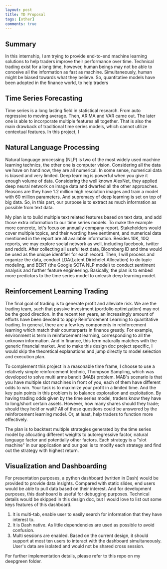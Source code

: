 ```yaml
---
layout: post
title: TD Proposal
tags: [other]
comments: true
---
```



## Summary

In this internship, I am trying to provide end-to-end machine learning solutions to help traders improve their performance over time. Technical trading exist for a long time, however, human beings may not be able to conceive all the information as fast as machine. Simultaneously, human might be biased towards what they believe. So, quantitative models have been adopted in the finance world, to help traders

## Time Series Forecasting
Time series is a long lasting field in statistical research. From auto regressive to moving average. Then, ARIMA and VAR came out. The later one is able to incorporate multiple features all together. That is also the main drawback of traditional time series models, which cannot utilize contextual features. In this project, I  

## Natural Language Processing
Natural language processing (NLP) is two of the most widely used machine learning technics, the other one is computer vision. Considering all the data we have on hand now, they are all numerical. In some sense, numerical data is biased and very limited. Deep learning is powerful when you give it enough volume of data. Considering the well known AlexNet, they applied deep neural network on image data and dwarfed all the other approaches. Reasons are they have 1.2 million high resolution images and train a model with 60 million parameters. And supremacy of deep learning is set on top of big data. So, in this part, our purpose is to extract as much information as possible from text data.

My plan is to build multiple text related features based on text data, and add those extra information to our time series models. To make the example more concrete, let's focus on annually company report. Stakeholders would cover multiple topics, and their wording have sentiment, and numerical data mentioned in the report are all available information. Besides 10K, 10Q reports, we may explore social network as well, including facebook, twitter and reddit. After collecting all useful text data, Bloomberg ID and time would be used as the unique identifier for each record. Then, I will process and organize the data, conduct LDA(Latent Dirichelet Allocation) to do topic modeling, and BERT (the Google SOTA NLP model) to conduct sentiment analysis and further feature engineering. Basically, the plan is to embed more predictors to the time series model to unleash deep learning model.  


## Reinforcement Learning Trading
The final goal of trading is to generate profit and alleviate risk. We are the trading team, such that passive investment (portfolio optimization) may not be the good direction. In the recent ten years, an increasingly amount of efforts have been devoted to apply Reinforcement Learning to quantitative trading. In general, there are a few key components in reinforcement learning which match their counterparts in finance greatly. For example, environment is term in reinforcement learning, corresponding to all the unknown information. And in finance, this term naturally matches with the generic financial market. And to make this design doc project specific, I would skip the theoretical explanations and jump directly to model selection and execution plan.

To complement this project in a reasonable time frame, I choose to use a relatively simple reinforcement technic, Thompson Sampling, which was developed to solve multi arms bandit (MAB) problem. MAB's scenario is that you have multiple slot machines in front of you, each of them have different odds to win. Your task is to maximize your profit in a limited time. And the key pain points in this problem is to balance exploration and exploitation. By having trading odds given by the time series model, traders know they have to long/short certain assets. However, how many shares should they trade; should they hold or wait? All of these questions could be answered by the reinforcement learning model. Or, at least, help traders to function more effectively.

The plan is to backtest multiple strategies generated by the time series model by allocating different weights to autoregressive factor, natural language factor and potentially other factors. Each strategy is a "slot machine" in our application and our goal is to modify each strategy and find out the strategy with highest return.  


## Visualization and Dashboarding
For presentation purposes, a python dashboard (written in Dash) would be provided to provide data insights. Compared with static slides, end users would be able to pull data based on their interest. And for development purposes, this dashboard is useful for debugging purposes. Technical details would be skipped in this design doc, but I would love to list out some keys features of this dashboard.

1. It is multi-tab, enable user to easily search for information that they have interest to.
2. It is Dash native. As little dependencies are used as possible to avoid confusion.
3. Multi sessions are enabled. Based on the current design, it should support at most ten users to interact with the dashboard simultaneously. User's data are isolated and would not be shared cross session.

For further implementation details, please refer to this repo on my deepgreen folder.
